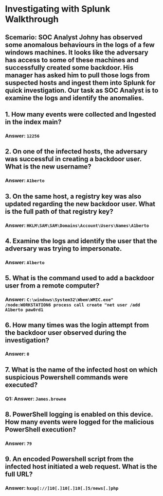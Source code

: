 # Investigating with Splunk Walkthrough 

## Scemario: SOC Analyst Johny has observed some anomalous behaviours in the logs of a few windows machines. It looks like the adversary has access to some of these machines and successfully created some backdoor. His manager has asked him to pull those logs from suspected hosts and ingest them into Splunk for quick investigation. Our task as SOC Analyst is to examine the logs and identify the anomalies.


## 1. How many events were collected and Ingested in the index main?









###  **Answer:** `12256`

## 2. On one of the infected hosts, the adversary was successful in creating a backdoor user. What is the new username?






###  **Answer:** `A1berto`

## 3. On the same host, a registry key was also updated regarding the new backdoor user. What is the full path of that registry key?






###  **Answer:** `HKLM\SAM\SAM\Domains\Account\Users\Names\A1berto`

## 4. Examine the logs and identify the user that the adversary was trying to impersonate.






###  **Answer:** `Alberto`

## 5. What is the command used to add a backdoor user from a remote computer?






### **Answer:** `C:\windows\System32\Wbem\WMIC.exe" /node:WORKSTATION6 process call create "net user /add A1berto paw0rd1`

## 6. How many times was the login attempt from the backdoor user observed during the investigation?



### **Answer:** `0`

## 7. What is the name of the infected host on which suspicious Powershell commands were executed?





### Q1: **Answer:** `James.browne`

## 8. PowerShell logging is enabled on this device. How many events were logged for the malicious PowerShell execution?






### **Answer:** `79`

## 9. An encoded Powershell script from the infected host initiated a web request. What is the full URL?








### **Answer:** `hxxp[://]10[.]10[.]10[.]5/news[.]php`

















